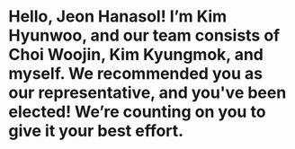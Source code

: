 # Hello, Jeon Hanasol! I’m Kim Hyunwoo, and our team consists of Choi Woojin, Kim Kyungmok, and myself. We recommended you as our representative, and you've been elected! We’re counting on you to give it your best effort.
